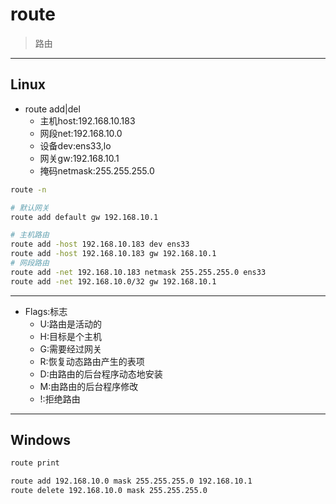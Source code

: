 # route
> 路由

---
## Linux
- route add|del
    - 主机host:192.168.10.183
    - 网段net:192.168.10.0
    - 设备dev:ens33,lo
    - 网关gw:192.168.10.1
    - 掩码netmask:255.255.255.0

```sh
route -n

# 默认网关
route add default gw 192.168.10.1

# 主机路由
route add -host 192.168.10.183 dev ens33
route add -host 192.168.10.183 gw 192.168.10.1
# 网段路由
route add -net 192.168.10.183 netmask 255.255.255.0 ens33
route add -net 192.168.10.0/32 gw 192.168.10.1


```
---
- Flags:标志
    - U:路由是活动的
    - H:目标是个主机
    - G:需要经过网关
    - R:恢复动态路由产生的表项
    - D:由路由的后台程序动态地安装
    - M:由路由的后台程序修改
    - !:拒绝路由
---
## Windows

```bat
route print

route add 192.168.10.0 mask 255.255.255.0 192.168.10.1
route delete 192.168.10.0 mask 255.255.255.0

```
